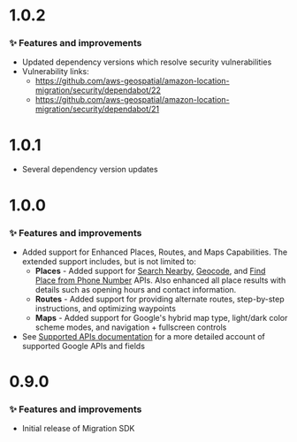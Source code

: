 # 1.0.2

### ✨ Features and improvements

- Updated dependency versions which resolve security vulnerabilities
- Vulnerability links:
   - https://github.com/aws-geospatial/amazon-location-migration/security/dependabot/22
   - https://github.com/aws-geospatial/amazon-location-migration/security/dependabot/21
# 1.0.1

- Several dependency version updates

# 1.0.0

### ✨ Features and improvements

- Added support for Enhanced Places, Routes, and Maps Capabilities. The extended support includes, but is not limited to:
  - **Places** - Added support for [Search Nearby](https://developers.google.com/maps/documentation/javascript/reference/place#Place.searchNearby), [Geocode](https://developers.google.com/maps/documentation/javascript/reference/geocoder#Geocoder.geocode), and [Find Place from Phone Number](https://developers.google.com/maps/documentation/javascript/reference/places-service#PlacesService.findPlaceFromPhoneNumber) APIs. Also enhanced all place results with details such as opening hours and contact information.
  - **Routes** - Added support for providing alternate routes, step-by-step instructions, and optimizing waypoints
  - **Maps** - Added support for Google's hybrid map type, light/dark color scheme modes, and navigation + fullscreen controls
- See [Supported APIs documentation](documentation/supportedLibraries.md) for a more detailed account of supported Google APIs and fields

# 0.9.0

### ✨ Features and improvements

- Initial release of Migration SDK
